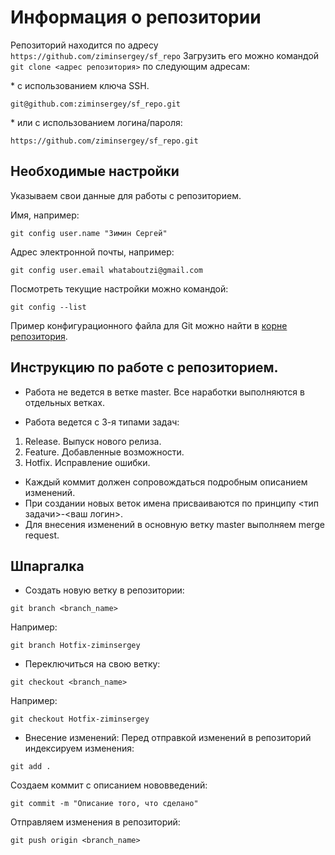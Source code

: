 # Информация о репозитории

Репозиторий находится по адресу `https://github.com/ziminsergey/sf_repo` Загрузить его можно командой `git clone <адрес репозитория>` по следующим адресам:

\* с использованием ключа SSH.

```
git@github.com:ziminsergey/sf_repo.git
```

\* или с использованием логина/пароля:

```
https://github.com/ziminsergey/sf_repo.git
```

## Необходимые настройки

Указываем свои данные для работы с репозиторием.

Имя, например:
```
git config user.name "Зимин Сергей"
```

Адрес электронной почты, например:
```
git config user.email whataboutzi@gmail.com
```

Посмотреть текущие настройки можно командой:
```
git config --list
```

Пример конфигурационного файла для Git можно найти в [корне репозитория](https://github.com/ziminsergey/sf_repo/blob/master/config).


## Инструкцию по работе с репозиторием.

- Работа не ведется в ветке master. Все наработки выполняются в отдельных ветках.

- Работа ведется с 3-я типами задач:

1. Release. Выпуск нового релиза.
2. Feature. Добавленные возможности.
3. Hotfix. Исправление ошибки.
- Каждый коммит должен сопровождаться подробным описанием изменений.
- При создании новых веток имена присваиваются по принципу <тип задачи>-<ваш логин>.
- Для внесения изменений в основную ветку master выполняем merge request.

## Шпаргалка

- Создать новую ветку в репозитории:

```
git branch <branch_name>
```

Например:

```
git branch Hotfix-ziminsergey
```

- Переключиться на свою ветку:

```
git checkout <branch_name>
```
Например:

```
git checkout Hotfix-ziminsergey
```

- Внесение изменений:
Перед отправкой изменений в репозиторий индексируем изменения:

```
git add .
```

Создаем коммит с описанием нововведений:

```
git commit -m "Описание того, что сделано"
```

Отправляем изменения в репозиторий:

```
git push origin <branch_name>
```

